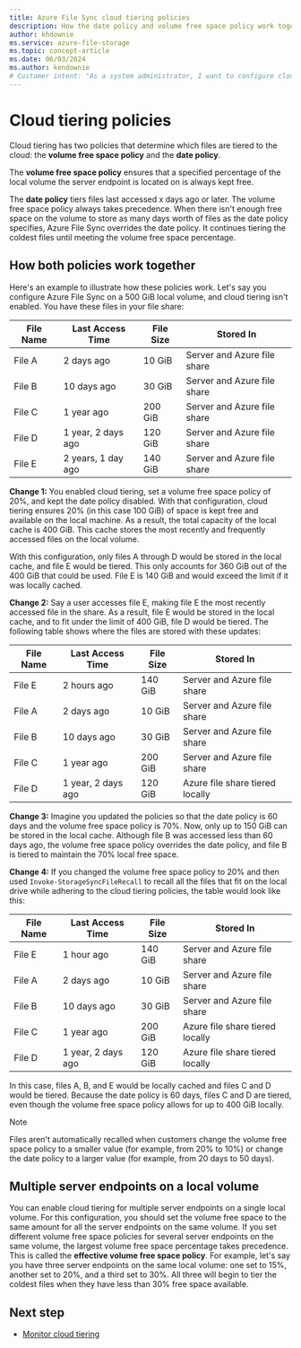```yaml
---
title: Azure File Sync cloud tiering policies
description: How the date policy and volume free space policy work together for different cloud tiering scenarios in Azure File Sync.
author: khdownie
ms.service: azure-file-storage
ms.topic: concept-article
ms.date: 06/03/2024
ms.author: kendownie
# Customer intent: "As a system administrator, I want to configure cloud tiering policies for Azure File Sync, so that I can efficiently manage local and cloud storage while ensuring sufficient free space on my server endpoints."
---
```


# Cloud tiering policies

Cloud tiering has two policies that determine which files are tiered to the cloud: the **volume free space policy** and the **date policy**.

The **volume free space policy** ensures that a specified percentage of the local volume the server endpoint is located on is always kept free.

The **date policy** tiers files last accessed x days ago or later. The volume free space policy always takes precedence. When there isn't enough free space on the volume to store as many days worth of files as the date policy specifies, Azure File Sync overrides the date policy. It continues tiering the coldest files until meeting the volume free space percentage.

## How both policies work together

Here's an example to illustrate how these policies work. Let's say you configure Azure File Sync on a 500 GiB local volume, and cloud tiering isn't enabled. You have these files in your file share:

|File Name |Last Access Time  |File Size  |Stored In |
|----------|------------------|-----------|----------|
|File A    | 2 days ago  | 10 GiB | Server and Azure file share
|File B    | 10 days ago | 30 GiB | Server and Azure file share
|File C    | 1 year ago | 200 GiB | Server and Azure file share
|File D    | 1 year, 2 days ago | 120 GiB | Server and Azure file share
|File E    | 2 years, 1 day ago | 140 GiB | Server and Azure file share

**Change 1:** You enabled cloud tiering, set a volume free space policy of 20%, and kept the date policy disabled. With that configuration, cloud tiering ensures 20% (in this case 100 GiB) of space is kept free and available on the local machine. As a result, the total capacity of the local cache is 400 GiB. This cache stores the most recently and frequently accessed files on the local volume.

With this configuration, only files A through D would be stored in the local cache, and file E would be tiered. This only accounts for 360 GiB out of the 400 GiB that could be used. File E is 140 GiB and would exceed the limit if it was locally cached.

**Change 2:** Say a user accesses file E, making file E the most recently accessed file in the share. As a result, file E would be stored in the local cache, and to fit under the limit of 400 GiB, file D would be tiered. The following table shows where the files are stored with these updates:

|File Name |Last Access Time  |File Size  |Stored In |
|----------|------------------|-----------|----------|
|File E    | 2 hours ago | 140 GiB | Server and Azure file share
|File A    | 2 days ago  | 10 GiB | Server and Azure file share
|File B    | 10 days ago | 30 GiB | Server and Azure file share
|File C    | 1 year ago | 200 GiB | Server and Azure file share
|File D    | 1 year, 2 days ago | 120 GiB | Azure file share tiered locally

**Change 3:** Imagine you updated the policies so that the date policy is 60 days and the volume free space policy is 70%. Now, only up to 150 GiB can be stored in the local cache. Although file B was accessed less than 60 days ago, the volume free space policy overrides the date policy, and file B is tiered to maintain the 70% local free space.

**Change 4:** If you changed the volume free space policy to 20% and then used `Invoke-StorageSyncFileRecall` to recall all the files that fit on the local drive while adhering to the cloud tiering policies, the table would look like this:

|File Name |Last Access Time  |File Size  |Stored In |
|----------|------------------|-----------|----------|
|File E    | 1 hour ago  | 140 GiB | Server and Azure file share
|File A    | 2 days ago  | 10 GiB | Server and Azure file share
|File B    | 10 days ago | 30 GiB | Server and Azure file share
|File C    | 1 year ago | 200 GiB | Azure file share tiered locally
|File D    | 1 year, 2 days ago | 120 GiB | Azure file share tiered locally

In this case, files A, B, and E would be locally cached and files C and D would be tiered. Because the date policy is 60 days, files C and D are tiered, even though the volume free space policy allows for up to 400 GiB locally.

> [!NOTE]
> Files aren't automatically recalled when customers change the volume free space policy to a smaller value (for example, from 20% to 10%) or change the date policy to a larger value (for example, from 20 days to 50 days).

## Multiple server endpoints on a local volume

You can enable cloud tiering for multiple server endpoints on a single local volume. For this configuration, you should set the volume free space to the same amount for all the server endpoints on the same volume. If you set different volume free space policies for several server endpoints on the same volume, the largest volume free space percentage takes precedence. This is called the **effective volume free space policy**. For example, let's say you have three server endpoints on the same local volume: one set to 15%, another set to 20%, and a third set to 30%. All three will begin to tier the coldest files when they have less than 30% free space available.

## Next step

- [Monitor cloud tiering](file-sync-monitor-cloud-tiering.md)
